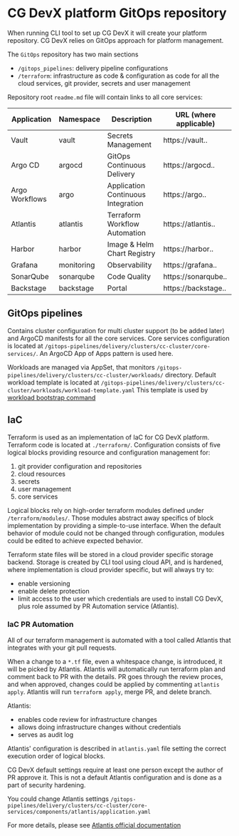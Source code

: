 # CG DevX platform GitOps repository

When running CLI tool to set up CG DevX it will create your platform repository.
CG DevX relies on GitOps approach for platform management.

The `GitOps` repository has two main sections

- `/gitops_pipelines`: delivery pipeline configurations
- `/terraform`: infrastructure as code & configuration as code for all the cloud services, git provider, secrets and
  user management

Repository root `readme.md` file will contain links to all core services:

| Application    | Namespace  | Description                        | URL (where applicable)                         |
|----------------|------------|------------------------------------|------------------------------------------------|
| Vault          | vault      | Secrets Management                 | https://vault.<cluster-name>.<domain-name>     |
| Argo CD        | argocd     | GitOps Continuous Delivery         | https://argocd.<cluster-name>.<domain-name>    |
| Argo Workflows | argo       | Application Continuous Integration | https://argo.<cluster-name>.<domain-name>      |
| Atlantis       | atlantis   | Terraform Workflow Automation      | https://atlantis.<cluster-name>.<domain-name>  |
| Harbor         | harbor     | Image & Helm Chart Registry        | https://harbor.<cluster-name>.<domain-name>    |
| Grafana        | monitoring | Observability                      | https://grafana.<cluster-name>.<domain-name>   |
| SonarQube      | sonarqube  | Code Quality                       | https://sonarqube.<cluster-name>.<domain-name> |
| Backstage      | backstage  | Portal                             | https://backstage.<cluster-name>.<domain-name> |

## GitOps pipelines

Contains cluster configuration for multi cluster support (to be added later)
and ArgoCD manifests for all the core services.
Core services configuration is located at `/gitops-pipelines/delivery/clusters/cc-cluster/core-services/`.
An ArgoCD App of Apps pattern is used here.

Workloads are managed via AppSet, that monitors `/gitops-pipelines/delivery/clusters/cc-cluster/workloads/` directory.
Default workload template is located
at `/gitops-pipelines/delivery/clusters/cc-cluster/workloads/workload-template.yaml` This template is used
by [workload bootstrap command](../workload_management/cli_commands.md#bootstrap)

## IaC

Terraform is used as an implementation of IaC for CG DevX platform.
Terraform code is located at `./terraform/`.
Configuration consists of five logical blocks providing resource and configuration management for:

1. git provider configuration and repositories
2. cloud resources
3. secrets
4. user management
5. core services

Logical blocks rely on high-order terraform modules defined under `/terraform/modules/`.
Those modules abstract away specifics of block implementation by providing a simple-to-use interface.
When the default behavior of module could not be changed through configuration,
modules could be edited to achieve expected behavior.

Terraform state files will be stored in a cloud provider specific storage backend.
Storage is created by CLI tool using cloud API, and is hardened,
where implementation is cloud provider specific, but will always try to:

- enable versioning
- enable delete protection
- limit access to the user which credentials are used to install CG DevX, plus role assumed by PR Automation service (Atlantis).

### IaC PR Automation

All of our terraform management is automated with a tool called Atlantis that integrates with your git pull requests.

When a change to a `*.tf` file, even a whitespace change, is introduced, it will be picked by Atlantis.
Atlantis will automatically run terraform plan and comment back to PR with the details.
PR goes through the review proces, and when approved, changes could be applied by commenting `atlantis apply`.
Atlantis will run `terraform apply`, merge PR, and delete branch.

Atlantis:

- enables code review for infrastructure changes
- allows doing infrastructure changes without credentials
- serves as audit log

Atlantis' configuration is described in `atlantis.yaml` file setting the correct execution order of logical blocks.

CG DevX default settings require at least one person except the author of PR approve it.
This is not a default Atlantis configuration and is done as a part of security hardening.

You could change Atlantis
settings `/gitops-pipelines/delivery/clusters/cc-cluster/core-services/components/atlantis/application.yaml`

For more details, please see [Atlantis official documentation](https://www.runatlantis.io/docs/)